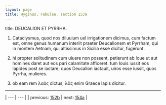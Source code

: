 ```yaml
---
layout: page
title: Hyginus, Fabulae, section 153a
---
```


title. DEUCALION ET PYRRHA.



1. Cataclysmus, quod nos diluuium uel irrigationem dicimus, cum factum est, omne genus humanum interiit praeter Deucalionem et Pyrrham, qui in montem Aetnam, qui altissimus in Sicilia esse dicitur, fugerunt.



2. hi propter solitudinem cum uiuere non possent, petierunt ab Ioue ut aut homines daret aut eos pari calamitate afficeret. tum Iouis iussit eos lapides post se iactare; quos Deucalion iactauit, uiros esse iussit, quos Pyrrha, mulieres.



3. ob eam rem λαὸς dictus, λᾶς enim Graece lapis dicitur.



---

| --- | --- |
| previous: [152b](../152b/) | next: [154a](../154a/) |